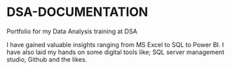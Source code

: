 # DSA-DOCUMENTATION
Portfolio for my  Data Analysis training at DSA 

I have gained valuable insights ranging from MS Excel to SQL to Power BI. I have also laid my hands on some digital tools like; SQL server management studio, Github and the likes.

